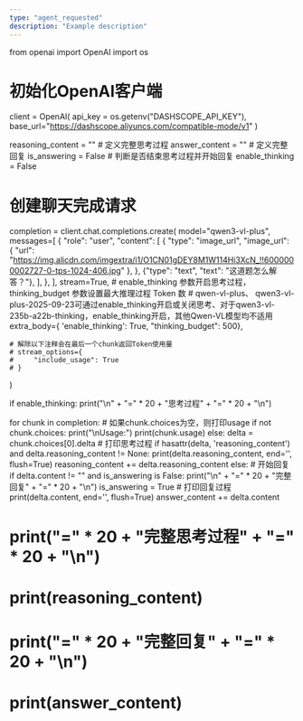 ```yaml
---
type: "agent_requested"
description: "Example description"
---
```


from openai import OpenAI
import os

# 初始化OpenAI客户端
client = OpenAI(
    api_key = os.getenv("DASHSCOPE_API_KEY"),
    base_url="https://dashscope.aliyuncs.com/compatible-mode/v1"
)

reasoning_content = ""  # 定义完整思考过程
answer_content = ""     # 定义完整回复
is_answering = False   # 判断是否结束思考过程并开始回复
enable_thinking = False
# 创建聊天完成请求
completion = client.chat.completions.create(
    model="qwen3-vl-plus",
    messages=[
        {
            "role": "user",
            "content": [
                {
                    "type": "image_url",
                    "image_url": {
                        "url": "https://img.alicdn.com/imgextra/i1/O1CN01gDEY8M1W114Hi3XcN_!!6000000002727-0-tps-1024-406.jpg"
                    },
                },
                {"type": "text", "text": "这道题怎么解答？"},
            ],
        },
    ],
    stream=True,
    # enable_thinking 参数开启思考过程，thinking_budget 参数设置最大推理过程 Token 数
    # qwen-vl-plus、 qwen3-vl-plus-2025-09-23可通过enable_thinking开启或关闭思考、对于qwen3-vl-235b-a22b-thinking，enable_thinking开启，其他Qwen-VL模型均不适用
    extra_body={
        'enable_thinking': True,
        "thinking_budget": 500},

    # 解除以下注释会在最后一个chunk返回Token使用量
    # stream_options={
    #     "include_usage": True
    # }
)

if enable_thinking:
    print("\n" + "=" * 20 + "思考过程" + "=" * 20 + "\n")

for chunk in completion:
    # 如果chunk.choices为空，则打印usage
    if not chunk.choices:
        print("\nUsage:")
        print(chunk.usage)
    else:
        delta = chunk.choices[0].delta
        # 打印思考过程
        if hasattr(delta, 'reasoning_content') and delta.reasoning_content != None:
            print(delta.reasoning_content, end='', flush=True)
            reasoning_content += delta.reasoning_content
        else:
            # 开始回复
            if delta.content != "" and is_answering is False:
                print("\n" + "=" * 20 + "完整回复" + "=" * 20 + "\n")
                is_answering = True
            # 打印回复过程
            print(delta.content, end='', flush=True)
            answer_content += delta.content

# print("=" * 20 + "完整思考过程" + "=" * 20 + "\n")
# print(reasoning_content)
# print("=" * 20 + "完整回复" + "=" * 20 + "\n")
# print(answer_content)